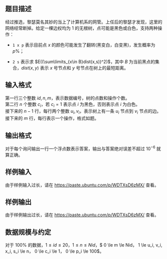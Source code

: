 ## 题目描述 

经过推选，黎瑟莫名其妙的当上了计算机系的网管。上任后的黎瑟才发现，这里的网络经常断掉。给定一棵边权均为 $1$ 的无根树，点可能是黑色或白色，支持两种操作：

- `1 x p` 表示目前点 $x$ 的颜色可能发生了翻转(黑变白，白变黑)，发生概率为 $p\%$；

- `2 s` 表示求 $E((\sum\limits_{x\in B}dist(x,s))^2)$，其中 $B$ 为当前黑点的集合，$dist(x,y)$ 表示 $x$ 号节点和 $y$ 号节点在树上的最短距离。

## 输入格式 

第一行三个整数 $id,n,m$，表示数据编号，树的点数和操作个数。   
第二行 $n$ 个整数 $c_i$，若 $c_i=1$ 表示点 $i$ 为黑色，否则表示点 $i$ 为白色。   
接下来的 $n-1$ 行，每行两个整数 $u_i,v_i$，表示树上有一条 $u_i$ 节点到 $v_i$ 节点的边。   
接下来的 $m$ 行，每行表示一个操作，格式如题。

## 输出格式 

对于每个询问输出一行一个浮点数表示答案，输出与答案绝对误差不超过 $10^{-6}$ 就算正确。

## 样例输入

由于样例输入过长，请在 https://paste.ubuntu.com/p/WDTXsD6zMX/ 查看。

## 样例输出

由于样例输出过长，请在 https://paste.ubuntu.com/p/WDTXsD6zMX/ 查看。

## 数据规模与约定

对于 $100\%$ 的数据，$1 \le id \le 20$，$1 \le n \le Nid$，$ 0 \le m \le Nid$，$ 1 \le u_i, v_i, x_i, s_i \le n$，$ 0 \le c_i \le 1$，$ 0 \le p_i \le 100$。

